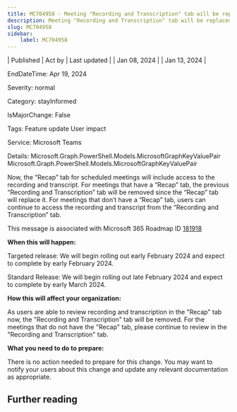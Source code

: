 ```yaml
---
title: MC704958 - Meeting "Recording and Transcription" tab will be replaced by "Recap" tab
description: Meeting "Recording and Transcription" tab will be replaced by "Recap" tab
slug: MC704958
sidebar:
    label: MC704958
---
```



| Published | Act by | Last updated |
| Jan 08, 2024 |  | Jan 13, 2024 |

EndDateTime: Apr 19, 2024

Severity: normal

Category: stayInformed

IsMajorChange: False

Tags: Feature update User impact

Service: Microsoft Teams

Details: Microsoft.Graph.PowerShell.Models.MicrosoftGraphKeyValuePair Microsoft.Graph.PowerShell.Models.MicrosoftGraphKeyValuePair

<p>Now, the “Recap” tab for scheduled meetings will include access to the recording and transcript.  For meetings that have a “Recap” tab, the previous “Recording and Transcription” tab will be removed since the “Recap” tab will replace it. For meetings that don’t have a “Recap” tab, users can continue to access the recording and transcript from the “Recording and Transcription” tab.</p><p>This message is associated with Microsoft 365 Roadmap ID <a href="https://www.microsoft.com/microsoft-365/roadmap?filters=&amp;searchterms=181918" target="_blank">181918</a></p><p><b>When this will happen:</b></p><p>Targeted release: We will begin rolling out early February 2024 and expect to complete by early February 2024.</p><p>Standard Release: We will begin rolling out late February 2024 and expect to complete by early March 2024.</p><p><b>How this will affect your organization:</b></p><p>As users are able to review recording and transcription in the "Recap" tab now, the "Recording and Transcription" tab will be removed. For the meetings that do not have the "Recap" tab, please continue to review in the "Recording and Transcription" tab.</p><p><b>What you need to do to prepare:</b>
</p><p>There is no action needed to prepare for this change. You may want to notify your users about this change and update any relevant documentation as appropriate.</p>

## Further reading
